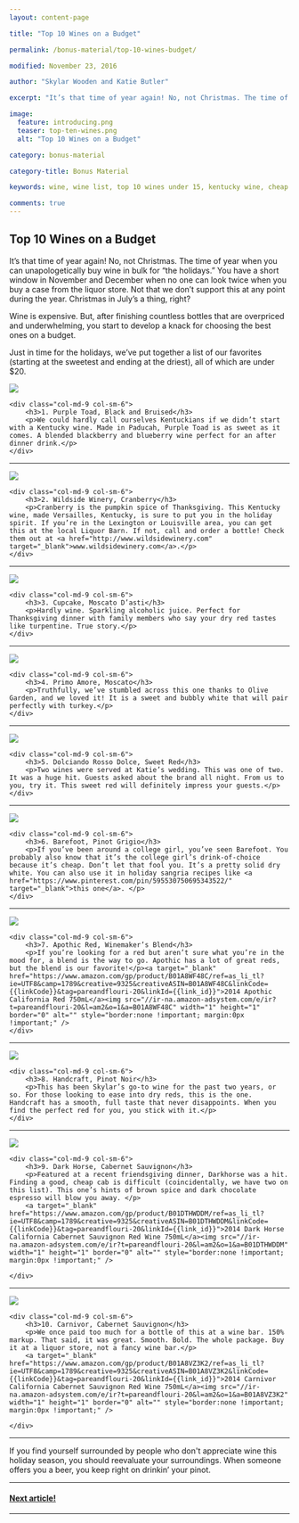 ```yaml
---
layout: content-page

title: "Top 10 Wines on a Budget"

permalink: /bonus-material/top-10-wines-budget/

modified: November 23, 2016

author: "Skylar Wooden and Katie Butler"

excerpt: "It’s that time of year again! No, not Christmas. The time of year when you can unapologetically buy wine in bulk for “the holidays.” You have a short window in November and December when no one can look twice when you buy a case from Liquor Barn."

image:
  feature: introducing.png
  teaser: top-ten-wines.png
  alt: "Top 10 Wines on a Budget"

category: bonus-material

category-title: Bonus Material

keywords: wine, wine list, top 10 wines under 15, kentucky wine, cheap wine, wine on a budget

comments: true
---
```


## Top 10 Wines on a Budget

It’s that time of year again! No, not Christmas. The time of year when you can unapologetically buy wine in bulk for “the holidays.” You have a short window in November and December when no one can look twice when you buy a case from the liquor store. Not that we don’t support this at any point during the year. Christmas in July’s a thing, right? 


Wine is expensive. But, after finishing countless bottles that are overpriced and underwhelming, you start to develop a knack for choosing the best ones on a budget. 


Just in time for the holidays, we’ve put together a list of our favorites (starting at the sweetest and ending at the driest), all of which are under $20. 

<div class="row">
    <div class="col-md-3 col-sm-6">
        <img class="img-responsive" src="../../images/posts/top-10-wines/pruple-toad.png">
    </div>
    
    <div class="col-md-9 col-sm-6">
        <h3>1. Purple Toad, Black and Bruised</h3>
        <p>We could hardly call ourselves Kentuckians if we didn’t start with a Kentucky wine. Made in Paducah, Purple Toad is as sweet as it comes. A blended blackberry and blueberry wine perfect for an after dinner drink.</p>
    </div>
</div>

<hr class="secondary">

<div class="row">
    <div class="col-md-3 col-sm-6">
        <img class="img-responsive" src="../../images/posts/top-10-wines/wildside-winery.png">
    </div>
    
    <div class="col-md-9 col-sm-6">
        <h3>2. Wildside Winery, Cranberry</h3>
        <p>Cranberry is the pumpkin spice of Thanksgiving. This Kentucky wine, made Versailles, Kentucky, is sure to put you in the holiday spirit. If you’re in the Lexington or Louisville area, you can get this at the local Liquor Barn. If not, call and order a bottle! Check them out at <a href="http://www.wildsidewinery.com" target="_blank">www.wildsidewinery.com</a>.</p>
    </div>
</div>

<hr class="secondary">

<div class="row">
    <div class="col-md-3 col-sm-6">
        <img class="img-responsive" src="../../images/posts/top-10-wines/cupcake.png">
    </div>
    
    <div class="col-md-9 col-sm-6">
        <h3>3. Cupcake, Moscato D’asti</h3>
        <p>Hardly wine. Sparkling alcoholic juice. Perfect for Thanksgiving dinner with family members who say your dry red tastes like turpentine. True story.</p>
    </div>
</div>

<hr class="secondary">

<div class="row">
    <div class="col-md-3 col-sm-6">
        <img class="img-responsive" src="../../images/posts/top-10-wines/moscato.png">
    </div>
    
    <div class="col-md-9 col-sm-6">
        <h3>4. Primo Amore, Moscato</h3>
        <p>Truthfully, we’ve stumbled across this one thanks to Olive Garden, and we loved it! It is a sweet and bubbly white that will pair perfectly with turkey.</p>
    </div>
</div>

<hr class="secondary">

<div class="row">
    <div class="col-md-3 col-sm-6">
        <img class="img-responsive" src="../../images/posts/top-10-wines/dolciando.png">
    </div>
    
    <div class="col-md-9 col-sm-6">
        <h3>5. Dolciando Rosso Dolce, Sweet Red</h3>
        <p>Two wines were served at Katie’s wedding. This was one of two. It was a huge hit. Guests asked about the brand all night. From us to you, try it. This sweet red will definitely impress your guests.</p>
    </div>
</div>

<hr class="secondary">

<div class="row">
    <div class="col-md-3 col-sm-6">
        <img class="img-responsive" src="../../images/posts/top-10-wines/barefoot.png">
    </div>
    
    <div class="col-md-9 col-sm-6">
        <h3>6. Barefoot, Pinot Grigio</h3>
        <p>If you’ve been around a college girl, you’ve seen Barefoot. You probably also know that it’s the college girl’s drink-of-choice because it’s cheap. Don’t let that fool you. It’s a pretty solid dry white. You can also use it in holiday sangria recipes like <a href="https://www.pinterest.com/pin/595530750695343522/" target="_blank">this one</a>. </p>
    </div>
</div>

<hr class="secondary">

<div class="row">
    <div class="col-md-3 col-sm-6">
        <img class="img-responsive" src="../../images/posts/top-10-wines/apothic-red.png">
    </div>
    
    <div class="col-md-9 col-sm-6">
        <h3>7. Apothic Red, Winemaker’s Blend</h3>
        <p>If you’re looking for a red but aren’t sure what you’re in the mood for, a blend is the way to go. Apothic has a lot of great reds, but the blend is our favorite!</p><a target="_blank" href="https://www.amazon.com/gp/product/B01A8WF48C/ref=as_li_tl?ie=UTF8&camp=1789&creative=9325&creativeASIN=B01A8WF48C&linkCode={{linkCode}}&tag=pareandflouri-20&linkId={{link_id}}">2014 Apothic California Red 750mL</a><img src="//ir-na.amazon-adsystem.com/e/ir?t=pareandflouri-20&l=am2&o=1&a=B01A8WF48C" width="1" height="1" border="0" alt="" style="border:none !important; margin:0px !important;" />
    </div>
</div>

<hr class="secondary">

<div class="row">
    <div class="col-md-3 col-sm-6">
        <img class="img-responsive" src="../../images/posts/top-10-wines/handcraft.png">
    </div>
    
    <div class="col-md-9 col-sm-6">
        <h3>8. Handcraft, Pinot Noir</h3>
        <p>This has been Skylar’s go-to wine for the past two years, or so. For those looking to ease into dry reds, this is the one. Handcraft has a smooth, full taste that never disappoints. When you find the perfect red for you, you stick with it.</p>
    </div>
</div>

<hr class="secondary">

<div class="row">
    <div class="col-md-3 col-sm-6">
        <img class="img-responsive" src="../../images/posts/top-10-wines/darkhorse.png">
    </div>
    
    <div class="col-md-9 col-sm-6">
        <h3>9. Dark Horse, Cabernet Sauvignon</h3>
        <p>Featured at a recent friendsgiving dinner, Darkhorse was a hit. Finding a good, cheap cab is difficult (coincidentally, we have two on this list). This one’s hints of brown spice and dark chocolate espresso will blow you away. </p>
        <a target="_blank" href="https://www.amazon.com/gp/product/B01DTHWDDM/ref=as_li_tl?ie=UTF8&camp=1789&creative=9325&creativeASIN=B01DTHWDDM&linkCode={{linkCode}}&tag=pareandflouri-20&linkId={{link_id}}">2014 Dark Horse California Cabernet Sauvignon Red Wine 750mL</a><img src="//ir-na.amazon-adsystem.com/e/ir?t=pareandflouri-20&l=am2&o=1&a=B01DTHWDDM" width="1" height="1" border="0" alt="" style="border:none !important; margin:0px !important;" />

    </div>
</div>

<hr class="secondary">

<div class="row">
    <div class="col-md-3 col-sm-6">
        <img class="img-responsive" src="../../images/posts/top-10-wines/carnivor.png">
    </div>
    
    <div class="col-md-9 col-sm-6">
        <h3>10. Carnivor, Cabernet Sauvignon</h3>
        <p>We once paid too much for a bottle of this at a wine bar. 150% markup. That said, it was great. Smooth. Bold. The whole package. Buy it at a liquor store, not a fancy wine bar.</p>
        <a target="_blank" href="https://www.amazon.com/gp/product/B01A8VZ3K2/ref=as_li_tl?ie=UTF8&camp=1789&creative=9325&creativeASIN=B01A8VZ3K2&linkCode={{linkCode}}&tag=pareandflouri-20&linkId={{link_id}}">2014 Carnivor California Cabernet Sauvignon Red Wine 750mL</a><img src="//ir-na.amazon-adsystem.com/e/ir?t=pareandflouri-20&l=am2&o=1&a=B01A8VZ3K2" width="1" height="1" border="0" alt="" style="border:none !important; margin:0px !important;" />

    </div>
</div>

<hr class="secondary">

If you find yourself surrounded by people who don't appreciate wine this holiday season, you should reevaluate your surroundings. When someone offers you a beer, you keep right on drinkin’ your pinot.

<hr class="primary">

<div class="row paginate"> <!-- "pagination" -->
	<div class="col-xs-6">
	</div>
	<div class="col-xs-6">
		<a href="{{site.url}}/bonus-material/questions-about-workplace-holidays/"><h4>Next article!</h4></a>
	</div>
</div> <!-- close "pagination" -->

<hr class="primary">
